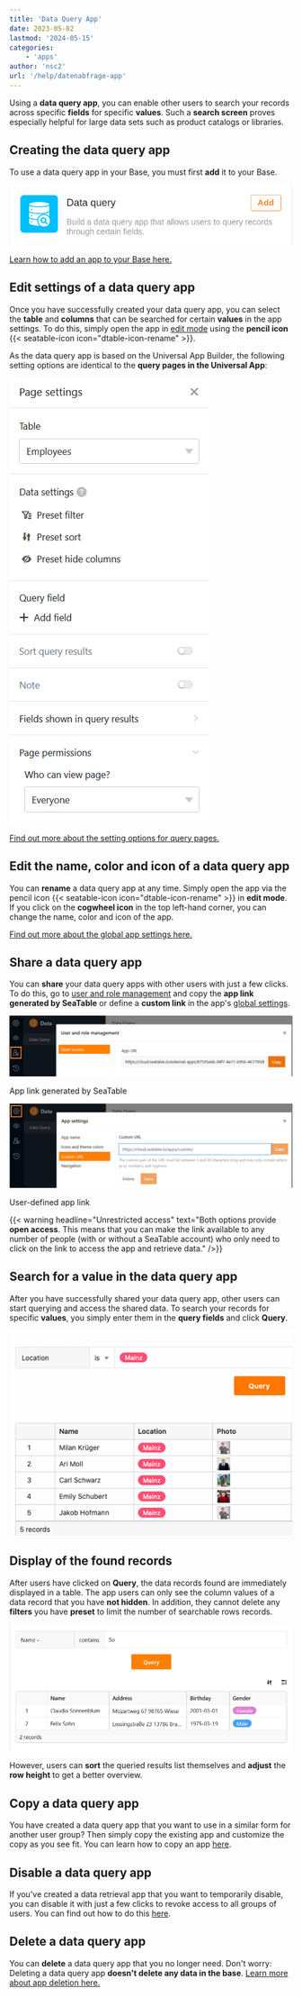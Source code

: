 ```yaml
---
title: 'Data Query App'
date: 2023-05-02
lastmod: '2024-05-15'
categories:
    - 'apps'
author: 'nsc2'
url: '/help/datenabfrage-app'
---
```


Using a **data query app**, you can enable other users to search your records across specific **fields** for specific **values**. Such a **search screen** proves especially helpful for large data sets such as product catalogs or libraries.

## Creating the data query app

To use a data query app in your Base, you must first **add** it to your Base.

![The data query app](images/data-query-app-preview.png)

[Learn how to add an app to your Base here.](https://seatable.io/en/docs/apps/apps-zu-einer-base-hinzufuegen/)

## Edit settings of a data query app

Once you have successfully created your data query app, you can select the **table** and **columns** that can be searched for certain **values** in the app settings. To do this, simply open the app in [edit mode](https://seatable.io/en/docs/apps/apps-bearbeiten/) using the **pencil icon** {{< seatable-icon icon="dtable-icon-rename" >}}.

As the data query app is based on the Universal App Builder, the following setting options are identical to the **query pages in the Universal App**:

![Page settings of the data query app](images/Seiteneinstellungen-der-Datenabfrage-App.png)

[Find out more about the setting options for query pages.](https://seatable.io/en/docs/seitentypen-in-universellen-apps/abfrageseiten-in-universellen-apps/)

## Edit the name, color and icon of a data query app

You can **rename** a data query app at any time. Simply open the app via the pencil icon {{< seatable-icon icon="dtable-icon-rename" >}} in **edit mode**. If you click on the **cogwheel icon** in the top left-hand corner, you can change the name, color and icon of the app.

[Find out more about the global app settings here.](https://seatable.io/en/docs/universelle-apps/einstellungen-einer-universellen-app-aendern/)

## Share a data query app

You can **share** your data query apps with other users with just a few clicks. To do this, go to [user and role management](https://seatable.io/en/docs/universelle-apps/benutzer-und-rollenverwaltung-einer-universellen-app/) and copy the **app link generated by SeaTable** or define a **custom link** in the app's [global settings](https://seatable.io/en/docs/universelle-apps/einstellungen-einer-universellen-app-aendern/).

![Share data query app](images/Datenabfrage-App-teilen.png)

App link generated by SeaTable

![User-defined link of a data query app](images/Benutzerdefinierter-Link-einer-Datenabfrage-App.png)

User-defined app link

{{< warning  headline="Unrestricted access"  text="Both options provide **open access**. This means that you can make the link available to any number of people (with or without a SeaTable account) who only need to click on the link to access the app and retrieve data." />}}

## Search for a value in the data query app

After you have successfully shared your data query app, other users can start querying and access the shared data. To search your records for specific **values**, you simply enter them in the **query fields** and click **Query**.

![Found values of a query in the Data Query App](images/found-results-data-query.png)

## Display of the found records

After users have clicked on **Query**, the data records found are immediately displayed in a table. The app users can only see the column values of a data record that you have **not hidden**. In addition, they cannot delete any **filters** you have **preset** to limit the number of searchable rows records.

![Query pages in universal apps](images/Abfrageseiten-in-Universellen-Apps.png)

However, users can **sort** the queried results list themselves and **adjust** the **row height** to get a better overview.

## Copy a data query app

You have created a data query app that you want to use in a similar form for another user group? Then simply copy the existing app and customize the copy as you see fit. You can learn how to copy an app [here](https://seatable.io/en/docs/apps/apps-kopieren/).

## Disable a data query app

If you've created a data retrieval app that you want to temporarily disable, you can disable it with just a few clicks to revoke access to all groups of users. You can find out how to do this [here](https://seatable.io/en/docs/apps/apps-zeitweise-deaktivieren/).

## Delete a data query app

You can **delete** a data query app that you no longer need. Don't worry: Deleting a data query app **doesn't delete any data in the base**. [Learn more about app deletion here.](https://seatable.io/en/docs/apps/apps-loeschen/)
